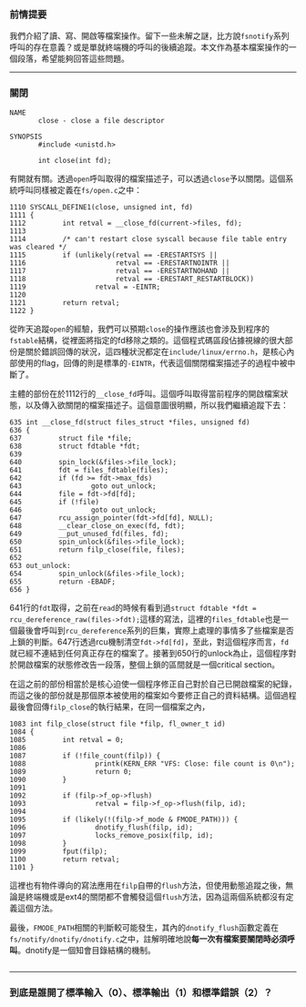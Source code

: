 ### 前情提要

我們介紹了讀、寫、開啟等檔案操作。留下一些未解之謎，比方說`fsnotify`系列呼叫的存在意義？或是單就終端機的呼叫的後續追蹤。本文作為基本檔案操作的一個段落，希望能夠回答這些問題。

---
### 關閉

```
NAME
       close - close a file descriptor

SYNOPSIS
       #include <unistd.h>

       int close(int fd);
```
有開就有關。透過`open`呼叫取得的檔案描述子，可以透過`close`予以關閉。這個系統呼叫同樣被定義在`fs/open.c`之中：
```
1110 SYSCALL_DEFINE1(close, unsigned int, fd)
1111 {
1112         int retval = __close_fd(current->files, fd);
1113 
1114         /* can't restart close syscall because file table entry was cleared */
1115         if (unlikely(retval == -ERESTARTSYS ||
1116                      retval == -ERESTARTNOINTR ||
1117                      retval == -ERESTARTNOHAND ||
1118                      retval == -ERESTART_RESTARTBLOCK))
1119                 retval = -EINTR;
1120 
1121         return retval;
1122 }
```
從昨天追蹤`open`的經驗，我們可以預期`close`的操作應該也會涉及到程序的`fstable`結構，從裡面將指定的fd移除之類的。這個程式碼區段佔據視線的很大部份是關於錯誤回傳的狀況，這四種狀況都定在`include/linux/errno.h`，是核心內部使用的flag，回傳的則是標準的`-EINTR`，代表這個關閉檔案描述子的過程中被中斷了。

主體的部份在於1112行的`__close_fd`呼叫。這個呼叫取得當前程序的開啟檔案狀態，以及傳入欲關閉的檔案描述子。這個意圖很明顯，所以我們繼續追蹤下去：
```
635 int __close_fd(struct files_struct *files, unsigned fd)
636 {        
637         struct file *file;
638         struct fdtable *fdt;
639 
640         spin_lock(&files->file_lock);
641         fdt = files_fdtable(files);
642         if (fd >= fdt->max_fds)
643                 goto out_unlock;
644         file = fdt->fd[fd];
645         if (!file)
646                 goto out_unlock;
647         rcu_assign_pointer(fdt->fd[fd], NULL);
648         __clear_close_on_exec(fd, fdt);
649         __put_unused_fd(files, fd);
650         spin_unlock(&files->file_lock);
651         return filp_close(file, files);
652 
653 out_unlock:
654         spin_unlock(&files->file_lock);
655         return -EBADF;
656 }
```
641行的`fdt`取得，之前在`read`的時候有看到過`struct fdtable *fdt = rcu_dereference_raw(files->fdt);`這樣的寫法，這裡的`files_fdtable`也是一個最後會呼叫到`rcu_dereference`系列的巨集，實際上處理的事情多了些檔案是否上鎖的判斷。647行透過rcu機制清空`fdt->fd[fd]`，至此，對這個程序而言，`fd`就已經不連結到任何真正存在的檔案了。接著到650行的unlock為止，這個程序對於開啟檔案的狀態修改告一段落，整個上鎖的區間就是一個critical section。

在這之前的部份相當於是核心迫使一個程序修正自己對於自己已開啟檔案的紀錄，而這之後的部份就是那個原本被使用的檔案如今要修正自己的資料結構。這個過程最後會回傳`filp_close`的執行結果，在同一個檔案之內，
```
1083 int filp_close(struct file *filp, fl_owner_t id)
1084 {
1085         int retval = 0;
1086 
1087         if (!file_count(filp)) {
1088                 printk(KERN_ERR "VFS: Close: file count is 0\n");
1089                 return 0;
1090         }
1091 
1092         if (filp->f_op->flush)
1093                 retval = filp->f_op->flush(filp, id);
1094 
1095         if (likely(!(filp->f_mode & FMODE_PATH))) {
1096                 dnotify_flush(filp, id);
1097                 locks_remove_posix(filp, id);
1098         }
1099         fput(filp);
1100         return retval;
1101 }
```
這裡也有物件導向的寫法應用在`filp`自帶的`flush`方法，但使用動態追蹤之後，無論是終端機或是ext4的關閉都不會觸發這個`flush`方法，因為這兩個系統都沒有定義這個方法。

最後，`FMODE_PATH`相關的判斷較可能發生，其內的`dnotify_flush`函數定義在`fs/notify/dnotify/dnotify.c`之中，註解明確地說**每一次有檔案要關閉時必須呼叫**。dnotify是一個知會目錄結構的機制。

```

```

---
### 到底是誰開了標準輸入（0）、標準輸出（1）和標準錯誤（2）？

